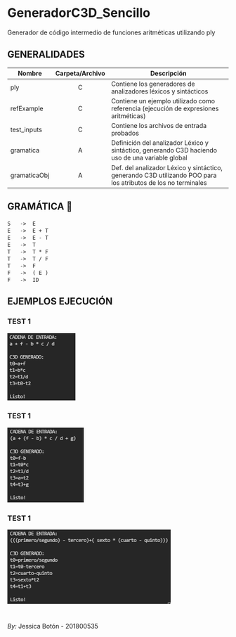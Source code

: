 # GeneradorC3D_Sencillo
Generador de código intermedio de funciones aritméticas utilizando ply

## GENERALIDADES

| Nombre       | Carpeta/Archivo | Descripción                                                                                                   |
|--------------|:---------------:|---------------------------------------------------------------------------------------------------------------|
| ply          |        C        | Contiene los generadores de analizadores léxicos y sintácticos                                                |
| refExample   |        C        | Contiene un ejemplo utilizado como referencia (ejecución de expresiones aritméticas)                          |
| test_inputs  |        C        | Contiene los archivos de entrada probados                                                                     |
| gramatica    |        A        | Definición del analizador Léxico y sintáctico, generando C3D haciendo uso de una variable global              |
| gramaticaObj |        A        | Def. del analizador Léxico y sintáctico, generando C3D utilizando POO para los atributos de los no terminales |


## GRAMÁTICA :construction: 

~~~
S   ->  E
E   ->  E + T
E   ->  E - T
E   ->  T
T   ->  T * F
T   ->  T / F
T   ->  F
F   ->  ( E )
F   ->  ID
~~~

## EJEMPLOS EJECUCIÓN

### TEST 1
![Resultado primera ejecución](./img/test1.PNG)

### TEST 1
![Resultado segunda ejecución](./img/test2.PNG)

### TEST 1
![Resultado terceraa ejecución](./img/test3.PNG) 

#

*By:* Jessica Botón - 201800535